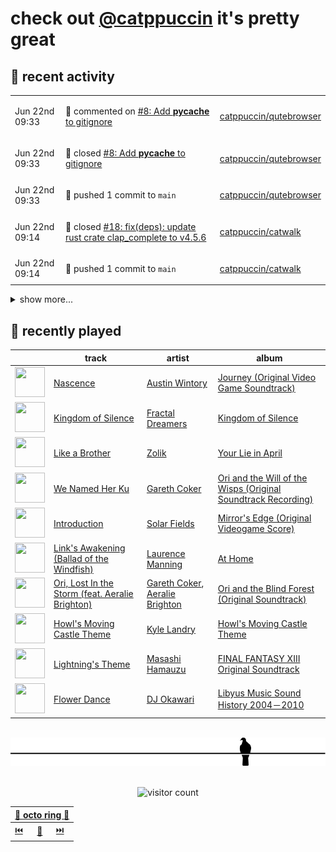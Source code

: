 # check out [@catppuccin](https://github.com/catppuccin) it's pretty great

## 📅 recent activity

<!-- SCRIPT:REPLACE:GITHUB -->
<table>
<tbody>
<tr>
<td><span title='2024-06-22T09:33:32+00:00'>Jun 22nd 09:33</span></td>
<td>

💬 commented on [#8: Add __pycache__ to gitignore](https://github.com/catppuccin/qutebrowser/pull/8)

</td>
<td>

[catppuccin/qutebrowser](https://github.com/catppuccin/qutebrowser)

</td>
</tr>
<tr>
<td><span title='2024-06-22T09:33:29+00:00'>Jun 22nd 09:33</span></td>
<td>

🎉 closed [#8: Add __pycache__ to gitignore](https://github.com/catppuccin/qutebrowser/pull/8)

</td>
<td>

[catppuccin/qutebrowser](https://github.com/catppuccin/qutebrowser)

</td>
</tr>
<tr>
<td><span title='2024-06-22T09:33:30+00:00'>Jun 22nd 09:33</span></td>
<td>

🚢 pushed 1 commit to `main`

</td>
<td>

[catppuccin/qutebrowser](https://github.com/catppuccin/qutebrowser)

</td>
</tr>
<tr>
<td><span title='2024-06-22T09:14:37+00:00'>Jun 22nd 09:14</span></td>
<td>

🎉 closed [#18: fix(deps): update rust crate clap_complete to v4.5.6](https://github.com/catppuccin/catwalk/pull/18)

</td>
<td>

[catppuccin/catwalk](https://github.com/catppuccin/catwalk)

</td>
</tr>
<tr>
<td><span title='2024-06-22T09:14:37+00:00'>Jun 22nd 09:14</span></td>
<td>

🚢 pushed 1 commit to `main`

</td>
<td>

[catppuccin/catwalk](https://github.com/catppuccin/catwalk)

</td>
</tr>
</tbody>
</table>

<details>
<summary>show more...</summary>
<table>
<tbody>
<tr>
<td><span title='2024-06-22T09:12:09+00:00'>Jun 22nd 09:12</span></td>
<td>

🚢 pushed 1 commit to `main`

</td>
<td>

[catppuccin/python](https://github.com/catppuccin/python)

</td>
</tr>
<tr>
<td><span title='2024-06-22T09:12:08+00:00'>Jun 22nd 09:12</span></td>
<td>

🎉 closed [#53: chore(deps): update dependency ruff to v0.4.10](https://github.com/catppuccin/python/pull/53)

</td>
<td>

[catppuccin/python](https://github.com/catppuccin/python)

</td>
</tr>
<tr>
<td><span title='2024-06-18T13:34:01+00:00'>Jun 18th 13:34</span></td>
<td>

🚢 pushed 1 commit to `main`

</td>
<td>

[catppuccin/python](https://github.com/catppuccin/python)

</td>
</tr>
<tr>
<td><span title='2024-06-18T13:27:35+00:00'>Jun 18th 13:27</span></td>
<td>

🚢 pushed 1 commit to `main`

</td>
<td>

[catppuccin/python](https://github.com/catppuccin/python)

</td>
</tr>
<tr>
<td><span title='2024-06-18T13:21:28+00:00'>Jun 18th 13:21</span></td>
<td>

🚢 pushed 1 commit to `main`

</td>
<td>

[catppuccin/python](https://github.com/catppuccin/python)

</td>
</tr>
<tr>
<td><span title='2024-06-18T13:21:28+00:00'>Jun 18th 13:21</span></td>
<td>

🎉 closed [#51: chore(main): release 2.3.0](https://github.com/catppuccin/python/pull/51)

</td>
<td>

[catppuccin/python](https://github.com/catppuccin/python)

</td>
</tr>
<tr>
<td><span title='2024-06-18T13:19:43+00:00'>Jun 18th 13:19</span></td>
<td>

🚢 pushed 1 commit to `main`

</td>
<td>

[catppuccin/python](https://github.com/catppuccin/python)

</td>
</tr>
<tr>
<td><span title='2024-06-18T13:19:43+00:00'>Jun 18th 13:19</span></td>
<td>

🎉 closed [#50: ci: prepare for release-please workflow](https://github.com/catppuccin/python/pull/50)

</td>
<td>

[catppuccin/python](https://github.com/catppuccin/python)

</td>
</tr>
<tr>
<td><span title='2024-06-18T13:19:16+00:00'>Jun 18th 13:19</span></td>
<td>

🚀 opened [#50: ci: prepare for release-please workflow](https://github.com/catppuccin/python/pull/50)

</td>
<td>

[catppuccin/python](https://github.com/catppuccin/python)

</td>
</tr>
<tr>
<td><span title='2024-06-18T13:08:58+00:00'>Jun 18th 13:08</span></td>
<td>

💬 commented on [#36: feat: added `matplotlib` support](https://github.com/catppuccin/python/pull/36)

</td>
<td>

[catppuccin/python](https://github.com/catppuccin/python)

</td>
</tr>
<tr>
<td><span title='2024-06-18T13:08:06+00:00'>Jun 18th 13:08</span></td>
<td>

🚢 pushed 1 commit to `main`

</td>
<td>

[catppuccin/python](https://github.com/catppuccin/python)

</td>
</tr>
<tr>
<td><span title='2024-06-18T13:08:05+00:00'>Jun 18th 13:08</span></td>
<td>

🎉 closed [#36: feat: added `matplotlib` support](https://github.com/catppuccin/python/pull/36)

</td>
<td>

[catppuccin/python](https://github.com/catppuccin/python)

</td>
</tr>
<tr>
<td><span title='2024-06-18T13:06:58+00:00'>Jun 18th 13:06</span></td>
<td>

🔍 reviewed [#36: feat: added `matplotlib` support](https://github.com/catppuccin/python/pull/36)

</td>
<td>

[catppuccin/python](https://github.com/catppuccin/python)

</td>
</tr>
<tr>
<td><span title='2024-06-17T15:32:16+00:00'>Jun 17th 15:32</span></td>
<td>

🔍 reviewed [#36: feat: added `matplotlib` support](https://github.com/catppuccin/python/pull/36)

</td>
<td>

[catppuccin/python](https://github.com/catppuccin/python)

</td>
</tr>
<tr>
<td><span title='2024-06-17T15:32:15+00:00'>Jun 17th 15:32</span></td>
<td>

🔍 reviewed [#36: feat: added `matplotlib` support](https://github.com/catppuccin/python/pull/36)

</td>
<td>

[catppuccin/python](https://github.com/catppuccin/python)

</td>
</tr>
</tbody>
</table>
</details>
<!-- SCRIPT:REPLACE:GITHUB -->

## 🎵 recently played

<!-- SCRIPT:REPLACE:SPOTIFY -->
| | track | artist | album |
| - | - | - | - |
| <img src="https://i.scdn.co/image/ab67616d00004851408d222041f4a60f7d38b223" width="48" height="48"> | [Nascence](https://open.spotify.com/track/1Lw8az0pvHNLIhOT2DWQ9W) | [Austin Wintory](https://open.spotify.com/artist/3Rwlus4QnnBSnTe8pJV0rw) | [Journey (Original Video Game Soundtrack)](https://open.spotify.com/track/1Lw8az0pvHNLIhOT2DWQ9W) |
| <img src="https://i.scdn.co/image/ab67616d00004851cf48e14a726ff6c9977fa641" width="48" height="48"> | [Kingdom of Silence](https://open.spotify.com/track/7KGbqWKyEjGnWNFSgp3yCl) | [Fractal Dreamers](https://open.spotify.com/artist/330CrlhCaxON7pZwIZsnXR) | [Kingdom of Silence](https://open.spotify.com/track/7KGbqWKyEjGnWNFSgp3yCl) |
| <img src="https://i.scdn.co/image/ab67616d0000485149aee5f2afda43f03680562b" width="48" height="48"> | [Like a Brother](https://open.spotify.com/track/0HtbwUrJdVgt2RUEW14XCN) | [Zolik](https://open.spotify.com/artist/09YODZebNUt2BxaAJyU29j) | [Your Lie in April](https://open.spotify.com/track/0HtbwUrJdVgt2RUEW14XCN) |
| <img src="https://i.scdn.co/image/ab67616d00004851c20c278a68424850767e4d9e" width="48" height="48"> | [We Named Her Ku](https://open.spotify.com/track/0Lw2KPwXMK2zP96WVpcFYu) | [Gareth Coker](https://open.spotify.com/artist/1I9Hqy4QnMyVhZwRM2r41B) | [Ori and the Will of the Wisps (Original Soundtrack Recording)](https://open.spotify.com/track/0Lw2KPwXMK2zP96WVpcFYu) |
| <img src="https://i.scdn.co/image/ab67616d0000485184ffaa884f1344f916f87299" width="48" height="48"> | [Introduction](https://open.spotify.com/track/2QBw72MiksITj0490637BN) | [Solar Fields](https://open.spotify.com/artist/7GyhmlEy51sGUE09A5AWzc) | [Mirror's Edge (Original Videogame Score)](https://open.spotify.com/track/2QBw72MiksITj0490637BN) |
| <img src="https://i.scdn.co/image/ab67616d0000485145072d486f9f0a06e45f5463" width="48" height="48"> | [Link's Awakening (Ballad of the Windfish)](https://open.spotify.com/track/2qSwc7fZpQeGAcCUN4Ovy7) | [Laurence Manning](https://open.spotify.com/artist/4pS3AwZi3Nd0klW5yEE1Le) | [At Home](https://open.spotify.com/track/2qSwc7fZpQeGAcCUN4Ovy7) |
| <img src="https://i.scdn.co/image/ab67616d0000485171b1b5d2f76b80661d4e01c8" width="48" height="48"> | [Ori, Lost In the Storm (feat. Aeralie Brighton)](https://open.spotify.com/track/1AvDDjLuwwC63X1xlRReCD) | [Gareth Coker](https://open.spotify.com/artist/1I9Hqy4QnMyVhZwRM2r41B), [Aeralie Brighton](https://open.spotify.com/artist/6lM6rCctpuMEtpFTGaQbAM) | [Ori and the Blind Forest (Original Soundtrack)](https://open.spotify.com/track/1AvDDjLuwwC63X1xlRReCD) |
| <img src="https://i.scdn.co/image/ab67616d00004851bc9baf3b5bdfdc215df5b1ce" width="48" height="48"> | [Howl's Moving Castle Theme](https://open.spotify.com/track/3Hc7Su1AVaynKEkwSZopbN) | [Kyle Landry](https://open.spotify.com/artist/0HSGaSAaBPZJq4lisoWA59) | [Howl's Moving Castle Theme](https://open.spotify.com/track/3Hc7Su1AVaynKEkwSZopbN) |
| <img src="https://i.scdn.co/image/ab67616d00004851ab0de0ee1b4099ae9f3daf95" width="48" height="48"> | [Lightning's Theme](https://open.spotify.com/track/2yR1KxI9rCl28RsUjL5iJT) | [Masashi Hamauzu](https://open.spotify.com/artist/4xwBjyd53uiyfyUOkrpcvt) | [FINAL FANTASY XIII Original Soundtrack](https://open.spotify.com/track/2yR1KxI9rCl28RsUjL5iJT) |
| <img src="https://i.scdn.co/image/ab67616d000048512949b870aafba0fa06b8b67c" width="48" height="48"> | [Flower Dance](https://open.spotify.com/track/6RaJbbhKDOuBGQhbZCubCW) | [DJ Okawari](https://open.spotify.com/artist/34QbYbTlUCLkZsQ8QmacV9) | [Libyus Music Sound History 2004－2010](https://open.spotify.com/track/6RaJbbhKDOuBGQhbZCubCW) |

<!-- SCRIPT:REPLACE:SPOTIFY -->

<br>

<div align="center">

<picture>
    <source media="(prefers-color-scheme: light)" srcset="assets/pigeon-light.svg">
    <source media="(prefers-color-scheme: dark)" srcset="assets/pigeon-dark.svg">
    <img alt="pigeon sitting on a wire" src="assets/pigeon-light.svg">
</picture>

<br>
<br>

![visitor count](https://profile-counter.glitch.me/backwardspy/count.svg)

<table>
    <thead>
        <th colspan="3"><a href="https://octo-ring.com">🐙 octo ring 🐙</a></th>
    </thead>
    <tbody>
        <td><a href="https://octo-ring.com/p/backwardspy/prev">⏮️</a></td>
        <td><a href="https://octo-ring.com/p/backwardspy/random">🔀</a></td>
        <td><a href="https://octo-ring.com/p/backwardspy/next">⏭️</a></td>
    </tbody>
</table>

</div>
